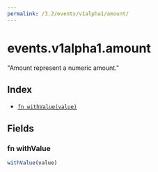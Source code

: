 ```yaml
---
permalink: /3.2/events/v1alpha1/amount/
---
```


# events.v1alpha1.amount

"Amount represent a numeric amount."

## Index

* [`fn withValue(value)`](#fn-withvalue)

## Fields

### fn withValue

```ts
withValue(value)
```


